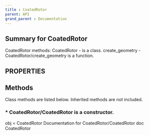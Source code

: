 ```yaml
---
title : CoatedRotor
parent: API
grand_parent : Documentation
---
```

## Summary for CoatedRotor
CoatedRotor methods:
CoatedRotor - is a class.
create_geometry - CoatedRotor/create_geometry is a function.
## PROPERTIES
## Methods
Class methods are listed below. Inherited methods are not included.
### * CoatedRotor/CoatedRotor is a constructor.
obj = CoatedRotor
Documentation for CoatedRotor/CoatedRotor
doc CoatedRotor

